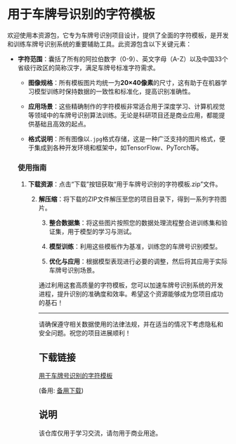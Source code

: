 # 用于车牌号识别的字符模板

欢迎使用本资源包，它专为车牌号识别项目设计，提供了全面的字符模板，是开发和训练车牌号识别系统的重要辅助工具。此资源包含以下关键元素：

- **字符范围**：囊括了所有的阿拉伯数字（0-9）、英文字母（A-Z）以及中国33个省级行政区的简称汉字，满足车牌号标准字符需求。

  - **图像规格**：所有模板图片均统一为**20×40像素**的尺寸，这有助于在机器学习模型训练时保持数据的一致性和标准化，提高识别准确性。

  - **应用场景**：这些精确制作的字符模板非常适合用于深度学习、计算机视觉等领域中的车牌号识别算法训练。无论是科研项目还是商业应用，都能提供基础且高效的起点。

  - **格式说明**：所有图像以`.jpg`格式存储，这是一种广泛支持的图片格式，便于集成到各种开发环境和框架中，如TensorFlow、PyTorch等。

  ### 使用指南

  1. **下载资源**：点击“下载”按钮获取“用于车牌号识别的字符模板.zip”文件。

     2. **解压缩**：将下载的ZIP文件解压至您的项目目录下，得到一系列字符图片。

        3. **整合数据集**：将这些图片按照您的数据处理流程整合进训练集和验证集，用于模型的学习与测试。

        4. **模型训练**：利用这些模板作为基准，训练您的车牌号识别模型。

        5. **优化与应用**：根据模型表现进行必要的调整，然后将其应用于实际车牌号识别场景。

        通过利用这套高质量的字符模板，您可以加速车牌号识别系统的开发进程，提升识别的准确度和效率。希望这个资源能够成为您项目成功的基石！

        ---

        请确保遵守相关数据使用的法律法规，并在适当的情况下考虑隐私和安全问题。祝您的项目进展顺利！

        ## 下载链接
        [用于车牌号识别的字符模板](https://pan.quark.cn/s/46c6ed7de150) 

        (备用: [备用下载](https://pan.baidu.com/s/11ZXJ6MmQnp-0bYgG62G3lA?pwd=1234))

        ## 说明

        该仓库仅用于学习交流，请勿用于商业用途。
